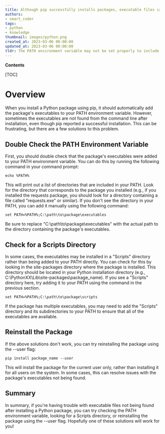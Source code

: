 ```yaml
---
title: Although pip successfully installs packages, executable files cannot be located from the command line
authors:
- smart_coder
tags:
- python
- knowledge
thumbnail: images/python.png
created_at: 2023-03-06 00:00:00
updated_at: 2023-03-06 00:00:00
tldr: The PATH environment variable may not be set properly to include the location of the executable.
---
```


**Contents**

[TOC]

# Overview

When you install a Python package using pip, it should automatically add the package's executables to your PATH environment variable. However, sometimes the executables are not found from the command line after installation, even though pip reported a successful installation. This can be frustrating, but there are a few solutions to this problem.


## Double Check the PATH Environment Variable

First, you should double check that the package's executables were added to your PATH environment variable. You can do this by running the following command in your command prompt:

```
echo %PATH%
```

This will print out a list of directories that are included in your PATH. Look for the directory that corresponds to the package you installed (e.g., if you installed the requests package, you should look for a directory containing a file called "requests.exe" or similar). If you don't see the directory in your PATH, you can add it manually using the following command:

```
set PATH=%PATH%;C:\path\to\package\executables
```

Be sure to replace "C:\path\to\package\executables" with the actual path to the directory containing the package's executables.


## Check for a Scripts Directory

In some cases, the executables may be installed in a "Scripts" directory rather than being added to your PATH directly. You can check for this by looking in the site-packages directory where the package is installed. This directory should be located in your Python installation directory (e.g., C:\PythonXX\Lib\site-packages\package_name). If you see a "Scripts" directory here, try adding it to your PATH using the command in the previous section.

```
set PATH=%PATH%;C:\path\to\package\scripts
```

If the package has multiple executables, you may need to add the "Scripts" directory and its subdirectories to your PATH to ensure that all of the executables are available.


## Reinstall the Package

If the above solutions don't work, you can try reinstalling the package using the --user flag:

```
pip install package_name --user
```

This will install the package for the current user only, rather than installing it for all users on the system. In some cases, this can resolve issues with the package's executables not being found.


## Summary

In summary, if you're having trouble with executable files not being found after installing a Python package, you can try checking the PATH environment variable, looking for a Scripts directory, or reinstalling the package using the --user flag. Hopefully one of these solutions will work for you!
